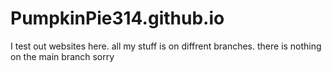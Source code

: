 # PumpkinPie314.github.io
I test out websites here. all my stuff is on diffrent branches. there is nothing on the main branch sorry
